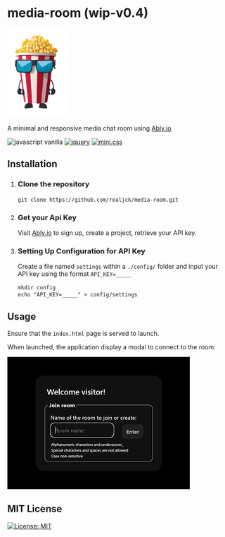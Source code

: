 # media-room (wip-v0.4)

<img src="./assets/images/mascot.svg" alt="popcorn mascot" height="200">

A minimal and responsive media chat room using [Ably.io](https://ably.com/)

![javascript vanilla](https://img.shields.io/badge/javascript-grey?logo=javascript)
[![jquery](https://img.shields.io/badge/jquery-0865a7?logo=jquery)](https://jquery.com/)
[![mini.css](https://img.shields.io/badge/mini.css-f22f21)](https://minicss.us/)

## Installation

1) ### Clone the repository

    ~~~~
    git clone https://github.com/realjck/media-room.git
    ~~~~

2) ### Get your Api Key

    Visit [Ably.io](https://ably.io) to sign up, create a project, retrieve your API key.

3) ### Setting Up Configuration for API Key

    Create a file named `settings` within a `./config/` folder and input your API key using the format `API_KEY=_____`

    ~~~~
    mkdir config
    echo "API_KEY=_____" > config/settings
    ~~~~

## Usage

Ensure that the `index.html` page is served to launch.

When launched, the application display a modal to connect to the room:

<img src="./assets/images/screenshots/ss1.jpg" alt="screenshot">

## MIT License

[![License: MIT](https://img.shields.io/badge/License-MIT-yellow.svg)](https://opensource.org/licenses/MIT)
